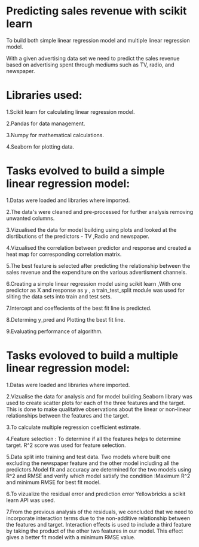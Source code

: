 # Predicting sales revenue with scikit learn
To build both simple linear regression model and multiple linear regression model.

With a given advertising data set we need to predict the sales revenue based on advertising spent through mediums such as TV, radio, and newspaper.

# Libraries used:
1.Scikit learn for calculating linear regression model.

2.Pandas for data management.

3.Numpy for mathematical calculations.

4.Seaborn for plotting data.

# Tasks evolved to build a simple linear regression model:
1.Datas were loaded and libraries where imported.

2.The data's were cleaned and pre-processed for further analysis removing unwanted columns.

3.Vizualised the data for model building using plots and looked at the disrtibutions of the predictors - TV ,Radio and newspaper.

4.Vizualised the correlation between predictor and response and created a heat map for corresponding correlation matrix.

5.The best feature is selected after predicting the relationship between the sales revenue and the expenditure on the various advertisment channels.

6.Creating a simple linear regression model using scikit learn ,With one predictor as X and response as y , a train_test_split module was used for sliting the data sets into train and test sets.

7.Intercept and coeffecients of the best fit line is predicted.

8.Determing y_pred and Plotting the best fit line.

9.Evaluating performance of algorithm.

# Tasks evoloved to build a multiple linear regression model:
1.Datas were loaded and libraries where imported.

2.Vizualise the data for analysis and for model building.Seaborn library was used to create scatter plots for each of the three features and the target. This is done to make qualitative observations about the linear or non-linear relationships between the features and the target.

3.To calculate  multiple regression coefficient estimate.

4.Feature selection : To determine if all the features helps to determine target. R^2 score was used for feature selection.

5.Data split into training and test data. Two models where built one excluding the newspaper feature and the other model including all the predictors.Model fit and accuracy are determined for the two models using R^2 and RMSE and verify which model satisfy the condition :Maximum R^2 and minimum RMSE for best fit model.

6.To vizualize the residual error and prediction error Yellowbricks a scikit learn API was used.

7.From the previous analysis of the residuals, we concluded that we need to incorporate interaction terms due to the non-additive relationship between the features and target.  Interaction effects is used to include a third feature by taking the product of the other two features in our model. This effect gives a better fit model with a minimum RMSE  value.


